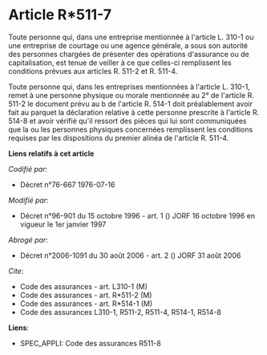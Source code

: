 # Article R*511-7

Toute personne qui, dans une entreprise mentionnée à l'article L. 310-1 ou une entreprise de courtage ou une agence générale,
a sous son autorité des personnes chargées de présenter des opérations d'assurance ou de capitalisation, est tenue de veiller
à ce que celles-ci remplissent les conditions prévues aux articles R. 511-2 et R. 511-4.

Toute personne qui, dans les entreprises mentionnées à l'article L. 310-1, remet à une personne physique ou morale mentionnée
au 2° de l'article R. 511-2 le document prévu au b de l'article R. 514-1 doit préalablement avoir fait au parquet la
déclaration relative à cette personne prescrite à l'article R. 514-8 et avoir vérifié qu'il ressort des pièces qui lui sont
communiquées que la ou les personnes physiques concernées remplissent les conditions requises par les dispositions du premier
alinéa de l'article R. 511-4.

**Liens relatifs à cet article**

_Codifié par_:

  - Décret n°76-667 1976-07-16

_Modifié par_:

  - Décret n°96-901 du 15 octobre 1996 - art. 1 () JORF 16 octobre 1996 en vigueur le 1er janvier 1997

_Abrogé par_:

  - Décret n°2006-1091 du 30 août 2006 - art. 2 () JORF 31 août 2006

_Cite_:

  - Code des assurances - art. L310-1 (M)
  - Code des assurances - art. R*511-2 (M)
  - Code des assurances - art. R*514-1 (M)
  - Code des assurances L310-1, R511-2, R511-4, R514-1, R514-8

**Liens**:

  - SPEC_APPLI: Code des assurances R511-8
